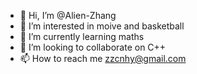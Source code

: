 - 👋 Hi, I’m @Alien-Zhang
- 👀 I’m interested in moive and basketball
- 🌱 I’m currently learning maths
- 💞️ I’m looking to collaborate on C++
- 📫 How to reach me zzcnhy@gmail.com

<!---
survivzhang/survivzhang is a ✨ special ✨ repository because its `README.md` (this file) appears on your GitHub profile.
You can click the Preview link to take a look at your changes.
--->

